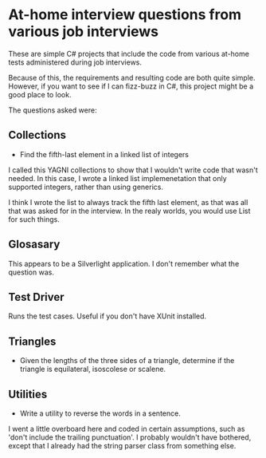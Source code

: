 # At-home interview questions from various job interviews

These are simple C# projects that include the code from various at-home tests administered during job interviews.

Because of this, the requirements and resulting code are both quite simple. However, if you want to see if I can
fizz-buzz in C#, this project might be a good place to look.

The questions asked were:

Collections
-----------

- Find the fifth-last element in a linked list of integers

I called this YAGNI collections to show that I wouldn't write code that wasn't needed. In this case, I wrote a linked list implemenetation that only supported integers, rather than using generics.

I think I wrote the list to always track the fifth last element, as that was all that was asked for in the interview. In the realy worlds, you would use List<T> for such things.

Glosasary
---------

This appears to be a Silverlight application. I don't remember what the question was.

Test Driver
-----------

Runs the test cases. Useful if you don't have XUnit installed.

Triangles
---------

- Given the lengths of the three sides of a triangle, determine if the triangle is equilateral, isoscolese or scalene.

Utilities
---------

- Write a utility to reverse the words in a sentence.

I went a little overboard here and coded in certain assumptions, such as 'don't include the trailing punctuation'. I probably wouldn't have bothered, except that I already had the string parser class from something else.
